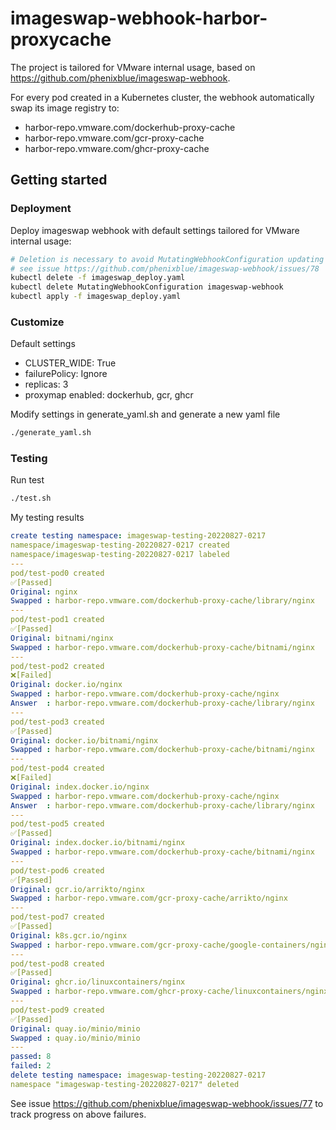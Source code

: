 # imageswap-webhook-harbor-proxycache

The project is tailored for VMware internal usage, based on https://github.com/phenixblue/imageswap-webhook. 

For every pod created in a Kubernetes cluster, the webhook automatically swap its image registry to:

- harbor-repo.vmware.com/dockerhub-proxy-cache
- harbor-repo.vmware.com/gcr-proxy-cache
- harbor-repo.vmware.com/ghcr-proxy-cache

## Getting started

### Deployment
Deploy imageswap webhook with default settings tailored for VMware internal usage:
```bash
# Deletion is necessary to avoid MutatingWebhookConfiguration updating failures
# see issue https://github.com/phenixblue/imageswap-webhook/issues/78
kubectl delete -f imageswap_deploy.yaml
kubectl delete MutatingWebhookConfiguration imageswap-webhook
kubectl apply -f imageswap_deploy.yaml
```

  
### Customize

Default settings
  - CLUSTER_WIDE: True
  - failurePolicy: Ignore
  - replicas: 3
  - proxymap enabled: dockerhub, gcr, ghcr

Modify settings in generate_yaml.sh and generate a new yaml file
```bash
./generate_yaml.sh
```

### Testing
Run test
```bash
./test.sh
```

My testing results
```yaml
create testing namespace: imageswap-testing-20220827-0217
namespace/imageswap-testing-20220827-0217 created
namespace/imageswap-testing-20220827-0217 labeled
---
pod/test-pod0 created
✅[Passed]
Original: nginx
Swapped : harbor-repo.vmware.com/dockerhub-proxy-cache/library/nginx
---
pod/test-pod1 created
✅[Passed]
Original: bitnami/nginx
Swapped : harbor-repo.vmware.com/dockerhub-proxy-cache/bitnami/nginx
---
pod/test-pod2 created
❌[Failed]
Original: docker.io/nginx
Swapped : harbor-repo.vmware.com/dockerhub-proxy-cache/nginx
Answer  : harbor-repo.vmware.com/dockerhub-proxy-cache/library/nginx
---
pod/test-pod3 created
✅[Passed]
Original: docker.io/bitnami/nginx
Swapped : harbor-repo.vmware.com/dockerhub-proxy-cache/bitnami/nginx
---
pod/test-pod4 created
❌[Failed]
Original: index.docker.io/nginx
Swapped : harbor-repo.vmware.com/dockerhub-proxy-cache/nginx
Answer  : harbor-repo.vmware.com/dockerhub-proxy-cache/library/nginx
---
pod/test-pod5 created
✅[Passed]
Original: index.docker.io/bitnami/nginx
Swapped : harbor-repo.vmware.com/dockerhub-proxy-cache/bitnami/nginx
---
pod/test-pod6 created
✅[Passed]
Original: gcr.io/arrikto/nginx
Swapped : harbor-repo.vmware.com/gcr-proxy-cache/arrikto/nginx
---
pod/test-pod7 created
✅[Passed]
Original: k8s.gcr.io/nginx
Swapped : harbor-repo.vmware.com/gcr-proxy-cache/google-containers/nginx
---
pod/test-pod8 created
✅[Passed]
Original: ghcr.io/linuxcontainers/nginx
Swapped : harbor-repo.vmware.com/ghcr-proxy-cache/linuxcontainers/nginx
---
pod/test-pod9 created
✅[Passed]
Original: quay.io/minio/minio
Swapped : quay.io/minio/minio
---
passed: 8
failed: 2
delete testing namespace: imageswap-testing-20220827-0217
namespace "imageswap-testing-20220827-0217" deleted
```

See issue https://github.com/phenixblue/imageswap-webhook/issues/77 to track progress on above failures.